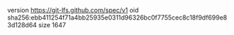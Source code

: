 version https://git-lfs.github.com/spec/v1
oid sha256:ebb411254f71a4bb25935e0311d96326bc0f7755cec8c18f9df699e83d128d64
size 1647
